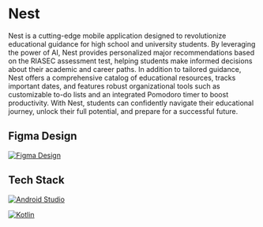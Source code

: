 # Nest
Nest is a cutting-edge mobile application designed to revolutionize educational guidance for high school and university students. By leveraging the power of AI, Nest provides personalized major recommendations based on the RIASEC assessment test, helping students make informed decisions about their academic and career paths. In addition to tailored guidance, Nest offers a comprehensive catalog of educational resources, tracks important dates, and features robust organizational tools such as customizable to-do lists and an integrated Pomodoro timer to boost productivity. With Nest, students can confidently navigate their educational journey, unlock their full potential, and prepare for a successful future.

## Figma Design

<p>
    <a href="https://www.figma.com/design/dw07UKX5wjN5cTrLNAcHtE/Nest-Android-UI%2FUX-Design?node-id=0-1&t=dl42SqFfVjF1MoDJ-1"><img alt="Figma Design" src="https://img.shields.io/badge/figma-%23F24E1E?style=for-the-badge&logo=figma&logoColor=white"></a>
</p>

## Tech Stack
<p>
    <a href="#"><img alt="Android Studio" src="https://img.shields.io/badge/Android_Studio-3DDC84?style=for-the-badge&logo=android-studio&logoColor=white"></a>
</p>

<p>
    <a href="#"><img alt="Kotlin" src="https://img.shields.io/badge/Kotlin-0095D5?&style=for-the-badge&logo=kotlin&logoColor=white"></a>
</p>

